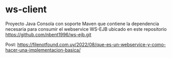 # ws-client
Proyecto Java Consola con soporte Maven que contiene la dependencia necesaria para consumir el webservice WS-EJB ubicado en este repositorio
https://github.com/nbent1996/ws-ejb.git


Post: https://filenotfound.com.uy/2022/08/que-es-un-webservice-y-como-hacer-una-implementacion-basica/
